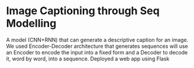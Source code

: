 # Image Captioning through Seq Modelling
 
A model (CNN+RNN) that can generate a descriptive caption for an image. We used Encoder-Decoder architecture that generates sequences will use an Encoder to encode the input into a fixed form and a Decoder to decode it, word by word, into a sequence. Deployed a web app using Flask
